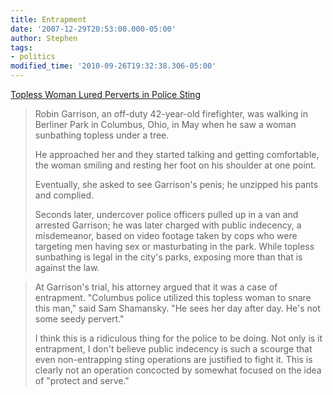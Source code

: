 ```yaml
---
title: Entrapment
date: '2007-12-29T20:53:00.000-05:00'
author: Stephen
tags:
- politics
modified_time: '2010-09-26T19:32:38.306-05:00'
---
```


[Topless Woman Lured Perverts in Police Sting](http://www.abcnews.go.com/TheLaw/Story?id=4022717&page=1")

> Robin Garrison, an off-duty 42-year-old firefighter, was walking in Berliner Park in Columbus, Ohio, in May when he saw a woman sunbathing
> topless under a tree.
>
> He approached her and they started talking and getting comfortable, the woman smiling and resting her foot on his shoulder at one point.
>
> Eventually, she asked to see Garrison's penis; he unzipped his pants and complied.
>
> Seconds later, undercover police officers pulled up in a van and arrested Garrison; he was later charged with public indecency, a
> misdemeanor, based on video footage taken by cops who were targeting men having sex or masturbating in the park. While topless sunbathing
> is legal in the city's parks, exposing more than that is against the law.

> At Garrison's trial, his attorney argued that it was a case of entrapment. "Columbus police utilized this topless woman to snare this
> man," said Sam Shamansky. "He sees her day after day. He's not some seedy pervert."
>
> I think this is a ridiculous thing for the police to be doing.  Not only is it entrapment, I don't believe public indecency is such a
> scourge that even non-entrapping sting operations are justified to fight it.  This is clearly not an operation concocted by somewhat
> focused on the idea of "protect and serve."
